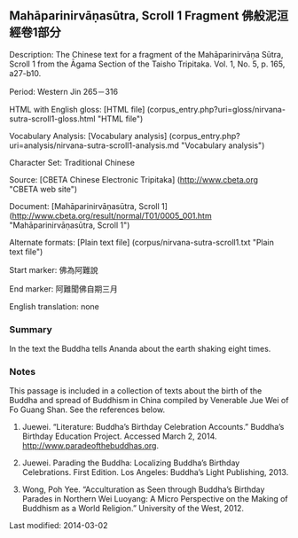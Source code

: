 ## Mahāparinirvāṇasūtra, Scroll 1 Fragment 佛般泥洹經卷1部分

Description: The Chinese text for a fragment of the Mahāparinirvāṇa Sūtra, Scroll 1 from the Āgama Section of the Taisho Tripitaka. Vol. 1, No. 5, p. 165, a27-b10.

Period: Western Jin 265－316

HTML with English gloss: [HTML file] (corpus_entry.php?uri=gloss/nirvana-sutra-scroll1-gloss.html "HTML file")

Vocabulary Analysis: [Vocabulary analysis] (corpus_entry.php?uri=analysis/nirvana-sutra-scroll1-analysis.md "Vocabulary analysis")

Character Set: Traditional Chinese

Source: [CBETA Chinese Electronic Tripitaka] (http://www.cbeta.org "CBETA web site")

Document: [Mahāparinirvāṇasūtra, Scroll 1] (http://www.cbeta.org/result/normal/T01/0005_001.htm "Mahāparinirvāṇasūtra, Scroll 1")

Alternate formats: [Plain text file] (corpus/nirvana-sutra-scroll1.txt "Plain text file")

Start marker: 佛為阿難說

End marker: 阿難聞佛自期三月

English translation: none

### Summary
In the text the Buddha tells Ananda about the earth shaking eight times.

### Notes
This passage is included in a collection of texts about the birth of the Buddha and spread of Buddhism in China compiled by Venerable Jue Wei of Fo Guang Shan. See the references below.

1. Juewei. “Literature: Buddha’s Birthday Celebration Accounts.” Buddha’s Birthday Education Project. Accessed March 2, 2014. <a href="http://www.paradeofthebuddhas.org">http://www.paradeofthebuddhas.org</a>.

2. Juewei. Parading the Buddha: Localizing Buddha’s Birthday Celebrations. First Edition. Los Angeles: Buddha’s Light Publishing, 2013.

3. Wong, Poh Yee. “Acculturation as Seen through Buddha’s Birthday Parades in Northern Wei Luoyang: A Micro Perspective on the Making of Buddhism as a World Religion.” University of the West, 2012.

Last modified: 2014-03-02
